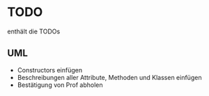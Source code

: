 # TODO
enthält die TODOs 

## UML

- Constructors einfügen
- Beschreibungen aller Attribute, Methoden und Klassen einfügen
- Bestätigung von Prof abholen